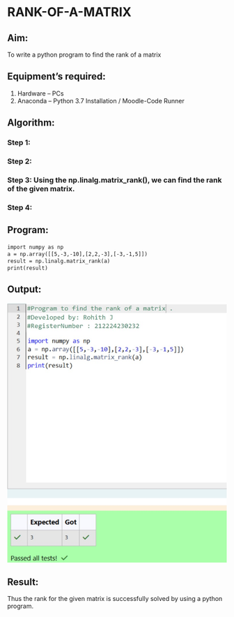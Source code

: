 # RANK-OF-A-MATRIX
## Aim:
To write a python program to find the rank of a matrix
## Equipment’s required:
1. 	Hardware – PCs
2. 	Anaconda – Python 3.7 Installation / Moodle-Code Runner
## Algorithm:
### Step 1: 
### Step 2: 
### Step 3: Using the np.linalg.matrix_rank(), we can find the rank of the given matrix.
### Step 4: 
## Program:
```
import numpy as np
a = np.array([[5,-3,-10],[2,2,-3],[-3,-1,5]])
result = np.linalg.matrix_rank(a)
print(result)

```
## Output:
![alt text](<WhatsApp Image 2025-05-08 at 14.38.51_e5693193.jpg>)
## Result:
Thus the rank for the given matrix is successfully solved by  using a python program.

